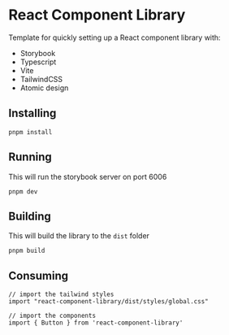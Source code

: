 # React Component Library

Template for quickly setting up a React component library with:

- Storybook
- Typescript
- Vite
- TailwindCSS
- Atomic design

## Installing

`pnpm install`

## Running

This will run the storybook server on port 6006

`pnpm dev`

## Building

This will build the library to the `dist` folder

`pnpm build`

## Consuming

```tsx
// import the tailwind styles
import "react-component-library/dist/styles/global.css"

// import the components
import { Button } from 'react-component-library'
```